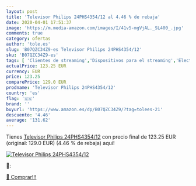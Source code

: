 ```yaml
---
layout: post
title: 'Televisor Philips 24PHS4354/12 al 4.46 % de rebaja'
date: 2020-04-01 17:51:37
image: 'https://m.media-amazon.com/images/I/41v5-mgVjAL._SL400_.jpg'
comments: true
category: ofertas
author: 'tole.es'
slug: 'B07QZC34Z9-es Televisor Philips 24PHS4354/12'
sku: 'B07QZC34Z9-es'
tags: [ 'Clientes de streaming','Dispositivos para el streaming','Electrónica','Equipos de audio y Hi-Fi','TV, vídeo y home cinema','Televisores','televisor', ]
actualPrice: 123.25 EUR
currency: EUR
price: 123.25
comparePrice: 129.0 EUR
prodname: 'Televisor Philips 24PHS4354/12'
country: 'es'
flag: '🇪🇸'
brand: ''
buyurl: 'https://www.amazon.es/dp/B07QZC34Z9/?tag=tolees-21'
descuento: '4.46'
average: '131.62'
---
```


Tienes [Televisor Philips 24PHS4354/12](https://www.amazon.es/dp/B07QZC34Z9/?tag=tolees-21) con precio final de  123.25 EUR (original: 129.0 EUR) (4.46 %  de rebaja) aqui!

[![Televisor Philips 24PHS4354/12](https://m.media-amazon.com/images/I/41v5-mgVjAL._SL400_.jpg)](https://www.amazon.es/dp/B07QZC34Z9/?tag=tolees-21)

🔎:


[🛒 Comprar!!!](https://www.amazon.es/dp/B07QZC34Z9/?tag=tolees-21)
